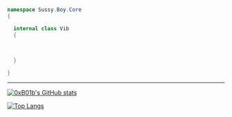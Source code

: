 
```csharp

namespace Sussy.Boy.Core 
{

  internal class Vib 
  {
    
  
  
  }

}

```

---
[![0xB01b's GitHub stats](https://github-readme-stats.vercel.app/api?username=tatapuchi&show_icons=true&theme=cobalt)](https://github.com/anuraghazra/github-readme-stats)


[![Top Langs](https://github-readme-stats.vercel.app/api/top-langs/?username=tatapuchi&show_icons=true&theme=cobalt)](https://github.com/anuraghazra/github-readme-stats)



